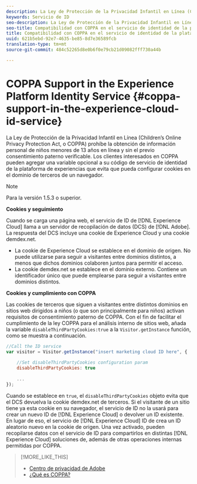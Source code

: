 ```yaml
---
description: La Ley de Protección de la Privacidad Infantil en Línea (Children’s Online Privacy Protection Act, o COPPA) prohíbe la obtención de información personal de niños menores de 13 años en línea y sin el previo consentimiento paterno verificable. Los clientes interesados en COPPA pueden agregar una variable opcional a su código de servicio de identidad de la plataforma de experiencias que evita que pueda configurar cookies en el dominio de terceros de un navegador.
keywords: Servicio de ID
seo-description: La Ley de Protección de la Privacidad Infantil en Línea (Children’s Online Privacy Protection Act, o COPPA) prohíbe la obtención de información personal de niños menores de 13 años en línea y sin el previo consentimiento paterno verificable. Los clientes interesados en COPPA pueden agregar una variable opcional a su código de servicio de identidad de la plataforma de experiencias que evita que pueda configurar cookies en el dominio de terceros de un navegador.
seo-title: Compatibilidad con COPPA en el servicio de identidad de la plataforma de experiencia
title: Compatibilidad con COPPA en el servicio de identidad de la plataforma de experiencia
uuid: 621b5ebd-92e7-4635-be85-8d7e36589fcb
translation-type: tm+mt
source-git-commit: 484c52265d8e0b6f0e79cb21d09082fff730a44b

---
```



# COPPA Support in the Experience Platform Identity Service {#coppa-support-in-the-experience-cloud-id-service}

La Ley de Protección de la Privacidad Infantil en Línea (Children’s Online Privacy Protection Act, o COPPA) prohíbe la obtención de información personal de niños menores de 13 años en línea y sin el previo consentimiento paterno verificable. Los clientes interesados en COPPA pueden agregar una variable opcional a su código de servicio de identidad de la plataforma de experiencias que evita que pueda configurar cookies en el dominio de terceros de un navegador.

>[!NOTE]
>
>Para la versión 1.5.3 o superior.

**Cookies y seguimiento**

Cuando se carga una página web, el servicio de ID de [!DNL Experience Cloud] llama a un servidor de recopilación de datos (DCS) de [!DNL Adobe]. La respuesta del DCS incluye una cookie de Experience Cloud y una cookie demdex.net.

* La cookie de Experience Cloud se establece en el dominio de origen. No puede utilizarse para seguir a visitantes entre dominios distintos, a menos que dichos dominios colaboren juntos para permitir el acceso.
* La cookie demdex.net se establece en el dominio externo. Contiene un identificador único que puede emplearse para seguir a visitantes entre dominios distintos.

**Cookies y cumplimiento con COPPA**

Las cookies de terceros que siguen a visitantes entre distintos dominios en sitios web dirigidos a niños (o que son principalmente para niños) activan requisitos de consentimiento paterno de COPPA. Con el fin de facilitar el cumplimiento de la ley COPPA para el análisis interno de sitios web, añada la variable `disableThirdPartyCookies:true` a la `Visitor.getInstance` función, como se muestra a continuación.

```js
//Call the ID service 
var visitor = Visitor.getInstance("insert marketing cloud ID here", { 
 
    //Set disableThirdPartyCookies configuration param 
    disableThirdPartyCookies: true 
 
    ... 
});
```

Cuando se establece en `true`, el `disableThirdPartyCookies` objeto evita que el DCS devuelva la cookie demdex.net de terceros. Si el visitante de un sitio tiene ya esta cookie en su navegador, el servicio de ID no la usará para crear un nuevo ID de [!DNL Experience Cloud] o devolver un ID existente. En lugar de eso, el servicio de [!DNL Experience Cloud] ID de crea un ID aleatorio nuevo en la cookie de origen. Una vez activado, pueden recopilarse datos con el servicio de ID para compartirlos en distintas [!DNL Experience Cloud] soluciones de, además de otras operaciones internas permitidas por COPPA.

>[!MORE_LIKE_THIS]
>
>* [Centro de privacidad de Adobe](http://www.adobe.com/privacy.html)
>* [¿Qué es COPPA?](http://www.consumer.ftc.gov/articles/0031-protecting-your-childs-privacy-online#whatis)

